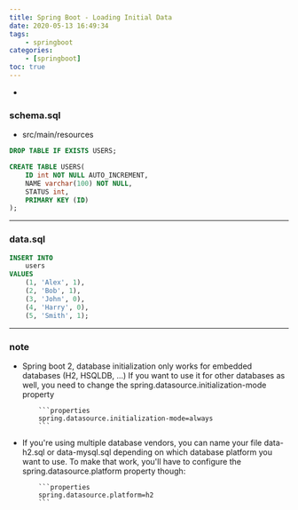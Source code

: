 ```yaml
---
title: Spring Boot - Loading Initial Data
date: 2020-05-13 16:49:34
tags:
    - springboot
categories:
    - [springboot]
toc: true
---
```


-

<!-- more -->

### schema.sql

-   src/main/resources

```sql
DROP TABLE IF EXISTS USERS;

CREATE TABLE USERS(
	ID int NOT NULL AUTO_INCREMENT,
	NAME varchar(100) NOT NULL,
	STATUS int,
	PRIMARY KEY (ID)
);
```

---

### data.sql

```sql
INSERT INTO
	users
VALUES
	(1, 'Alex', 1),
	(2, 'Bob', 1),
	(3, 'John', 0),
	(4, 'Harry', 0),
	(5, 'Smith', 1);
```

---

### note

-   Spring boot 2, database initialization only works for embedded databases (H2, HSQLDB, ...) If you want to use it for other databases as well, you need to change the spring.datasource.initialization-mode property

        	```properties
        	spring.datasource.initialization-mode=always
        	```

-   If you're using multiple database vendors, you can name your file data-h2.sql or data-mysql.sql depending on which database platform you want to use.
To make that work, you'll have to configure the spring.datasource.platform property though:

        	```properties
        	spring.datasource.platform=h2
        	```
